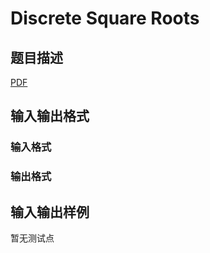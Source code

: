 # Discrete Square Roots

## 题目描述

[problemUrl]: https://uva.onlinejudge.org/index.php?option=com_onlinejudge&Itemid=8&category=447&page=show_problem&problem=4172

[PDF](https://uva.onlinejudge.org/external/14/p1426.pdf)

## 输入输出格式

### 输入格式

### 输出格式

## 输入输出样例

暂无测试点

